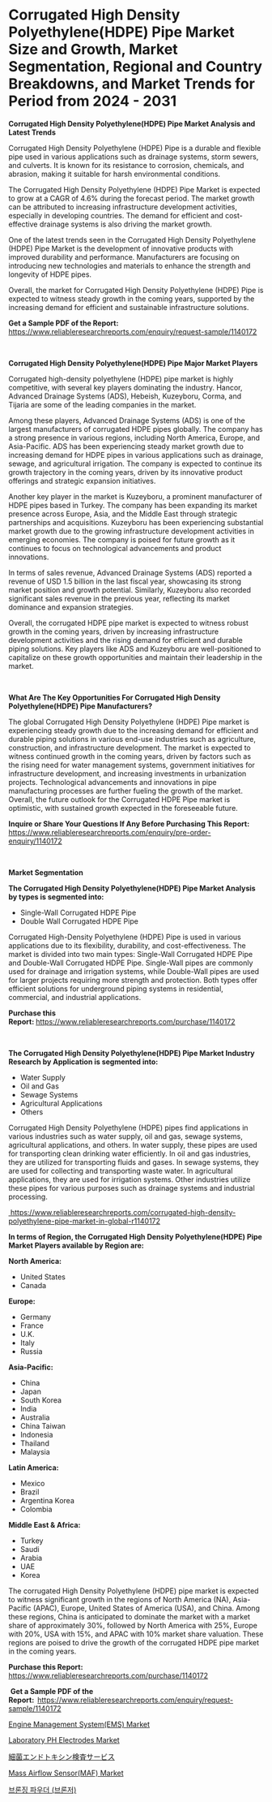 <p><h1>Corrugated High Density Polyethylene(HDPE) Pipe Market Size and Growth, Market Segmentation, Regional and Country Breakdowns, and Market Trends for Period from 2024 -  2031</h1></p><p><strong>Corrugated High Density Polyethylene(HDPE) Pipe Market Analysis and Latest Trends</strong></p>
<p><p>Corrugated High Density Polyethylene (HDPE) Pipe is a durable and flexible pipe used in various applications such as drainage systems, storm sewers, and culverts. It is known for its resistance to corrosion, chemicals, and abrasion, making it suitable for harsh environmental conditions.</p><p>The Corrugated High Density Polyethylene (HDPE) Pipe Market is expected to grow at a CAGR of 4.6% during the forecast period. The market growth can be attributed to increasing infrastructure development activities, especially in developing countries. The demand for efficient and cost-effective drainage systems is also driving the market growth.</p><p>One of the latest trends seen in the Corrugated High Density Polyethylene (HDPE) Pipe Market is the development of innovative products with improved durability and performance. Manufacturers are focusing on introducing new technologies and materials to enhance the strength and longevity of HDPE pipes.</p><p>Overall, the market for Corrugated High Density Polyethylene (HDPE) Pipe is expected to witness steady growth in the coming years, supported by the increasing demand for efficient and sustainable infrastructure solutions.</p></p>
<p><strong>Get a Sample PDF of the Report:&nbsp;</strong> <a href="https://www.reliableresearchreports.com/enquiry/request-sample/1140172">https://www.reliableresearchreports.com/enquiry/request-sample/1140172</a></p>
<p>&nbsp;</p>
<p><strong>Corrugated High Density Polyethylene(HDPE) Pipe Major Market Players</strong></p>
<p><p>Corrugated high-density polyethylene (HDPE) pipe market is highly competitive, with several key players dominating the industry. Hancor, Advanced Drainage Systems (ADS), Hebeish, Kuzeyboru, Corma, and Tijaria are some of the leading companies in the market.</p><p>Among these players, Advanced Drainage Systems (ADS) is one of the largest manufacturers of corrugated HDPE pipes globally. The company has a strong presence in various regions, including North America, Europe, and Asia-Pacific. ADS has been experiencing steady market growth due to increasing demand for HDPE pipes in various applications such as drainage, sewage, and agricultural irrigation. The company is expected to continue its growth trajectory in the coming years, driven by its innovative product offerings and strategic expansion initiatives.</p><p>Another key player in the market is Kuzeyboru, a prominent manufacturer of HDPE pipes based in Turkey. The company has been expanding its market presence across Europe, Asia, and the Middle East through strategic partnerships and acquisitions. Kuzeyboru has been experiencing substantial market growth due to the growing infrastructure development activities in emerging economies. The company is poised for future growth as it continues to focus on technological advancements and product innovations.</p><p>In terms of sales revenue, Advanced Drainage Systems (ADS) reported a revenue of USD 1.5 billion in the last fiscal year, showcasing its strong market position and growth potential. Similarly, Kuzeyboru also recorded significant sales revenue in the previous year, reflecting its market dominance and expansion strategies.</p><p>Overall, the corrugated HDPE pipe market is expected to witness robust growth in the coming years, driven by increasing infrastructure development activities and the rising demand for efficient and durable piping solutions. Key players like ADS and Kuzeyboru are well-positioned to capitalize on these growth opportunities and maintain their leadership in the market.</p></p>
<p>&nbsp;</p>
<p><strong>What Are The Key Opportunities For Corrugated High Density Polyethylene(HDPE) Pipe Manufacturers?</strong></p>
<p><p>The global Corrugated High Density Polyethylene (HDPE) Pipe market is experiencing steady growth due to the increasing demand for efficient and durable piping solutions in various end-use industries such as agriculture, construction, and infrastructure development. The market is expected to witness continued growth in the coming years, driven by factors such as the rising need for water management systems, government initiatives for infrastructure development, and increasing investments in urbanization projects. Technological advancements and innovations in pipe manufacturing processes are further fueling the growth of the market. Overall, the future outlook for the Corrugated HDPE Pipe market is optimistic, with sustained growth expected in the foreseeable future.</p></p>
<p><strong>Inquire or Share Your Questions If Any Before Purchasing This Report:</strong> <a href="https://www.reliableresearchreports.com/enquiry/pre-order-enquiry/1140172">https://www.reliableresearchreports.com/enquiry/pre-order-enquiry/1140172</a></p>
<p>&nbsp;</p>
<p><strong>Market Segmentation</strong></p>
<p><strong>The Corrugated High Density Polyethylene(HDPE) Pipe Market Analysis by types is segmented into:</strong></p>
<p><ul><li>Single-Wall Corrugated HDPE Pipe</li><li>Double Wall Corrugated HDPE Pipe</li></ul></p>
<p><p>Corrugated High-Density Polyethylene (HDPE) Pipe is used in various applications due to its flexibility, durability, and cost-effectiveness. The market is divided into two main types: Single-Wall Corrugated HDPE Pipe and Double-Wall Corrugated HDPE Pipe. Single-Wall pipes are commonly used for drainage and irrigation systems, while Double-Wall pipes are used for larger projects requiring more strength and protection. Both types offer efficient solutions for underground piping systems in residential, commercial, and industrial applications.</p></p>
<p><strong>Purchase this Report:&nbsp;</strong><a href="https://www.reliableresearchreports.com/purchase/1140172">https://www.reliableresearchreports.com/purchase/1140172</a></p>
<p>&nbsp;</p>
<p><strong>The Corrugated High Density Polyethylene(HDPE) Pipe Market Industry Research by Application is segmented into:</strong></p>
<p><ul><li>Water Supply</li><li>Oil and Gas</li><li>Sewage Systems</li><li>Agricultural Applications</li><li>Others</li></ul></p>
<p><p>Corrugated High Density Polyethylene (HDPE) pipes find applications in various industries such as water supply, oil and gas, sewage systems, agricultural applications, and others. In water supply, these pipes are used for transporting clean drinking water efficiently. In oil and gas industries, they are utilized for transporting fluids and gases. In sewage systems, they are used for collecting and transporting waste water. In agricultural applications, they are used for irrigation systems. Other industries utilize these pipes for various purposes such as drainage systems and industrial processing.</p></p>
<p><a href="https://www.reliableresearchreports.com/corrugated-high-density-polyethylene-pipe-market-in-global-r1140172">&nbsp;https://www.reliableresearchreports.com/corrugated-high-density-polyethylene-pipe-market-in-global-r1140172</a></p>
<p><strong>In terms of Region, the Corrugated High Density Polyethylene(HDPE) Pipe Market Players available by Region are:</strong></p>
<p>
    <p> <strong> North America: </strong>
        <ul>
            <li>United States</li>
            <li>Canada</li>
        </ul>
        </p> 
    <p> <strong> Europe: </strong>
        <ul>
            <li>Germany</li>
            <li>France</li>
            <li>U.K.</li>
            <li>Italy</li>
            <li>Russia</li>
        </ul>
        </p> 
    <p> <strong> Asia-Pacific: </strong>
        <ul>
            <li>China</li>
            <li>Japan</li>
            <li>South Korea</li>
            <li>India</li>
            <li>Australia</li>
            <li>China Taiwan</li>
            <li>Indonesia</li>
            <li>Thailand</li>
            <li>Malaysia</li>
        </ul>
        </p> 
    <p> <strong> Latin America: </strong>
        <ul>
            <li>Mexico</li>
            <li>Brazil</li>
            <li>Argentina Korea</li>
            <li>Colombia</li>
        </ul>
        </p> 
    <p> <strong> Middle East & Africa: </strong>
        <ul>
            <li>Turkey</li>
            <li>Saudi</li>
            <li>Arabia</li>
            <li>UAE</li>
            <li>Korea</li>
        </ul>
    </p>
    </p>
<p><p>The corrugated High Density Polyethylene (HDPE) pipe market is expected to witness significant growth in the regions of North America (NA), Asia-Pacific (APAC), Europe, United States of America (USA), and China. Among these regions, China is anticipated to dominate the market with a market share of approximately 30%, followed by North America with 25%, Europe with 20%, USA with 15%, and APAC with 10% market share valuation. These regions are poised to drive the growth of the corrugated HDPE pipe market in the coming years.</p></p>
<p><strong>Purchase this Report: </strong><a href="https://www.reliableresearchreports.com/purchase/1140172">https://www.reliableresearchreports.com/purchase/1140172</a></p>
<p>&nbsp;<strong>Get a Sample PDF of the Report:&nbsp;&nbsp;</strong><a href="https://www.reliableresearchreports.com/enquiry/request-sample/1140172">https://www.reliableresearchreports.com/enquiry/request-sample/1140172</a></p>
<p><strong></strong></p>
<p><p><a href="https://github.com/changoleonlaverguenzanoexiste/Market-Research-Report-List-3/blob/main/engine-management-systemems-market.md">Engine Management System(EMS) Market</a></p><p><a href="https://issuu.com/reportprime-2/docs/laboratory-ph-electrodes-market-size-2030.pptx">Laboratory PH Electrodes Market</a></p><p><a href="https://github.com/luffiazaza/Market-Research-Report-List-2/blob/main/3967911107725.md">細菌エンドトキシン検査サービス</a></p><p><a href="https://github.com/tamvrosiya/Market-Research-Report-List-4/blob/main/mass-airflow-sensormaf-market.md">Mass Airflow Sensor(MAF) Market</a></p><p><a href="https://github.com/HarrisonKitto2022/Market-Research-Report-List-1/blob/main/7355190102075.md">브론징 파우더 (브론저)</a></p></p>